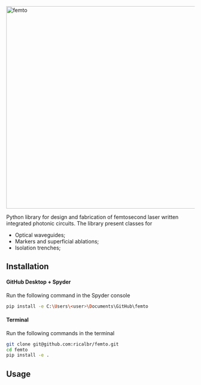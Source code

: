 <img class="marginauto" src="https://user-images.githubusercontent.com/45992199/165287798-08b8e983-5729-4ae1-9b95-3d28f9ade5e1.png" alt="femto" width="540"/>

Python library for design and fabrication of femtosecond laser written integrated photonic circuits.
The library present classes for
- Optical waveguides;
- Markers and superficial ablations;
- Isolation trenches;

## Installation
#### GitHub Desktop + Spyder

Run the following command in the Spyder console
```bash
pip install -e C:\Users\<user>\Documents\GitHub\femto
```

#### Terminal
Run the following commands in the terminal
```bash
git clone git@github.com:ricalbr/femto.git
cd femto
pip install -e .
```

## Usage
